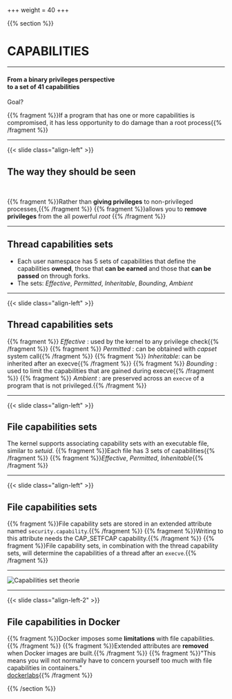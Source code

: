 +++
weight = 40
+++

{{% section %}}

# CAPABILITIES

---

#### From a binary privileges perspective<br/>to a set of 41 capabilities

Goal?

{{% fragment %}}If a program that has one or more capabilities is compromised, it has less opportunity to do damage than a root process{{% /fragment %}}

---

{{< slide class="align-left" >}}

## The way they should be seen
<br/>

{{% fragment %}}Rather than **giving privileges** to non-privileged processes,{{% /fragment %}}
{{% fragment %}}allows you to **remove privileges** from the all powerful _root_ {{% /fragment %}}

---

## Thread capabilities sets

- Each user namespace has 5 sets of capabilities that define the capabilities **owned**, those that **can be earned** and those that **can be passed** on through forks.
- The sets: _Effective_, _Permitted_, _Inheritable_, _Bounding_, _Ambient_

---

{{< slide class="align-left" >}}

## Thread capabilities sets

{{% fragment %}} _Effective_ : used by the kernel to any privilege check{{% /fragment %}}
{{% fragment %}} _Permitted_ : can be obtained with _capset_ system call{{% /fragment %}}
{{% fragment %}} _Inheritable_: can be inherited after an execve{{% /fragment %}}
{{% fragment %}} _Bounding_ : used to limit the capabilities that are gained during execve{{% /fragment %}}
{{% fragment %}} _Ambient_ : are preserved across an `execve` of a program that is not privileged.{{% /fragment %}}

---

{{< slide class="align-left" >}}

## File capabilities sets

The kernel supports associating capability sets with an executable file, similar to _setuid_.
{{% fragment %}}Each file has 3 sets of capabilities{{% /fragment %}}
{{% fragment %}}_Effective_, _Permitted_, _Inhenitable_{{% /fragment %}}

---

{{< slide class="align-left" >}}

## File capabilities sets

{{% fragment %}}File capability sets are stored in an extended attribute named `security.capability`.{{% /fragment %}}
{{% fragment %}}Writing to this attribute needs the CAP_SETFCAP capability.{{% /fragment %}}
{{% fragment %}}File capability sets, in combination with the thread capability sets, will determine the capabilities of a thread after an `execve`.{{% /fragment %}}

---

![Capabilities set theorie](capabilities_man.jpg)

---

{{< slide class="align-left-2" >}}

## File capabilities in Docker

{{% fragment %}}Docker imposes some **limitations** with file capabilities.{{% /fragment %}}
{{% fragment %}}Extended attributes are **removed** when Docker images are built.{{% /fragment %}}
{{% fragment %}}"This means you will not normally have to concern yourself too much with file capabilities in containers."<br/><a href="https://dockerlabs.collabnix.com/advanced/security/capabilities/#cap_intro">dockerlabs</a>{{% /fragment %}}

{{% /section %}}
